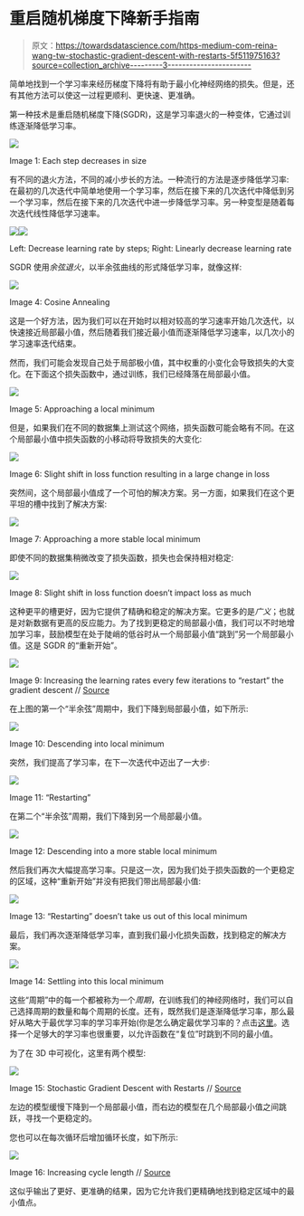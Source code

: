 # 重启随机梯度下降新手指南

> 原文：<https://towardsdatascience.com/https-medium-com-reina-wang-tw-stochastic-gradient-descent-with-restarts-5f511975163?source=collection_archive---------3----------------------->

简单地找到一个学习率来经历梯度下降将有助于最小化神经网络的损失。但是，还有其他方法可以使这一过程更顺利、更快速、更准确。

第一种技术是重启随机梯度下降(SGDR)，这是学习率退火的一种变体，它通过训练逐渐降低学习率。

![](img/feb9778d06ae2daee4d21f86cb6c350e.png)

Image 1: Each step decreases in size

有不同的退火方法，不同的减小步长的方法。一种流行的方法是逐步降低学习率:在最初的几次迭代中简单地使用一个学习率，然后在接下来的几次迭代中降低到另一个学习率，然后在接下来的几次迭代中进一步降低学习率。另一种变型是随着每次迭代线性降低学习速率。

![](img/cd19df9bac46ef65faf5141f1f4392a0.png)![](img/2130354fcb84bdd85d2fa1ec716833a4.png)

Left: Decrease learning rate by steps; Right: Linearly decrease learning rate

SGDR 使用*余弦退火*，以半余弦曲线的形式降低学习率，就像这样:

![](img/73c804b614fcda88a6991becd6ff10a5.png)

Image 4: Cosine Annealing

这是一个好方法，因为我们可以在开始时以相对较高的学习速率开始几次迭代，以快速接近局部最小值，然后随着我们接近最小值而逐渐降低学习速率，以几次小的学习速率迭代结束。

然而，我们可能会发现自己处于局部极小值，其中权重的小变化会导致损失的大变化。在下面这个损失函数中，通过训练，我们已经降落在局部最小值。

![](img/4354c47bf764c42eef6a0a0a8c47fdfc.png)

Image 5: Approaching a local minimum

但是，如果我们在不同的数据集上测试这个网络，损失函数可能会略有不同。在这个局部最小值中损失函数的小移动将导致损失的大变化:

![](img/82bc9db24683ed1c47cf590f0258b6ef.png)

Image 6: Slight shift in loss function resulting in a large change in loss

突然间，这个局部最小值成了一个可怕的解决方案。另一方面，如果我们在这个更平坦的槽中找到了解决方案:

![](img/5bd39c50a94eeba51bcef0796fb051a9.png)

Image 7: Approaching a more stable local minimum

即使不同的数据集稍微改变了损失函数，损失也会保持相对稳定:

![](img/4a3a4d3301292dd859c6ddfb3465e950.png)

Image 8: Slight shift in loss function doesn’t impact loss as much

这种更平的槽更好，因为它提供了精确和稳定的解决方案。它更多的是*广义*；也就是对新数据有更高的反应能力。为了找到更稳定的局部最小值，我们可以不时地增加学习率，鼓励模型在处于陡峭的低谷时从一个局部最小值“跳到”另一个局部最小值。这是 SGDR 的“重新开始”。

![](img/5a0fe3c8df462e05c50f0a26e7fb2419.png)

Image 9: Increasing the learning rates every few iterations to “restart” the gradient descent // [Source](http://course.fast.ai)

在上图的第一个“半余弦”周期中，我们下降到局部最小值，如下所示:

![](img/4354c47bf764c42eef6a0a0a8c47fdfc.png)

Image 10: Descending into local minimum

突然，我们提高了学习率，在下一次迭代中迈出了一大步:

![](img/58aad2a48e5ba2a06158a739253ad870.png)

Image 11: “Restarting”

在第二个“半余弦”周期，我们下降到另一个局部最小值。

![](img/9efd98a616035def9288a321c3babade.png)

Image 12: Descending into a more stable local minimum

然后我们再次大幅提高学习率。只是这一次，因为我们处于损失函数的一个更稳定的区域，这种“重新开始”并没有把我们带出局部最小值:

![](img/d9b2410d7adab6baefc5c8cb59b5a1d2.png)

Image 13: “Restarting” doesn’t take us out of this local minimum

最后，我们再次逐渐降低学习率，直到我们最小化损失函数，找到稳定的解决方案。

![](img/139b89365f8ddae2ff3c0ea0ee4e0637.png)

Image 14: Settling into this local minimum

这些“周期”中的每一个都被称为一个*周期*，在训练我们的神经网络时，我们可以自己选择周期的数量和每个周期的长度。还有，既然我们是逐渐降低学习率，那么最好从略大于最优学习率的学习率开始(你是怎么确定最优学习率的？点击[这里](https://thisgirlreina.wordpress.com/2018/07/10/gradient-descent-and-learning-rate/)。选择一个足够大的学习率也很重要，以允许函数在“复位”时跳到不同的最小值。

为了在 3D 中可视化，这里有两个模型:

![](img/1dbc1b7c953c910ec2b0170a1bb227a6.png)

Image 15: Stochastic Gradient Descent with Restarts // [Source](https://arxiv.org/pdf/1704.00109.pdf)

左边的模型缓慢下降到一个局部最小值，而右边的模型在几个局部最小值之间跳跃，寻找一个更稳定的。

您也可以在每次循环后增加循环长度，如下所示:

![](img/8c970ec6c6d5d1abe09d3f0c1850846a.png)

Image 16: Increasing cycle length // [Source](http://course.fast.ai)

这似乎输出了更好、更准确的结果，因为它允许我们更精确地找到稳定区域中的最小值点。